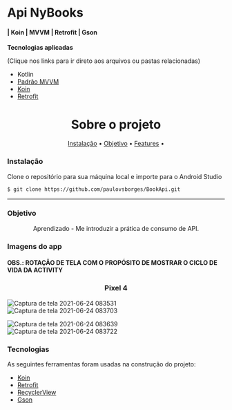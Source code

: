 # Api NyBooks 
####  | Koin | MVVM | Retrofit | Gson


**Tecnologias aplicadas**

(Clique nos links para ir direto aos arquivos ou pastas relacionadas) 

* Kotlin
* [Padrão MVVM](https://github.com/paulovsborges/BookApi/tree/master/app/src/main/java/com/pvsb/nybooks/presentation/books)
* [Koin](https://github.com/paulovsborges/BookApi/tree/master/app/src/main/java/com/pvsb/nybooks/koin)
* [Retrofit](https://github.com/paulovsborges/BookApi/blob/master/app/src/main/java/com/pvsb/nybooks/data/ApiService.kt)


<h1 align="center">Sobre o projeto</h1>

<p align="center">
 <a href="#objetivo">Instalação</a> •
 <a href="#objetivo">Objetivo</a> •
 <a href="#features">Features</a> •  
</p>

### Instalação

Clone o repositório para sua máquina local e importe para o Android Studio
```bash
$ git clone https://github.com/paulovsborges/BookApi.git
```
-----------

### Objetivo

<p align="center">
Aprendizado - Me introduzir a prática de consumo de API.
</p>

### Imagens do app 
#### OBS.: ROTAÇÃO DE TELA COM O PROPÓSITO DE MOSTRAR O CICLO DE VIDA DA ACTIVITY
<h3 align="center">Pixel 4</h3>
<p align="center">
 
 ![Captura de tela 2021-06-24 083531](https://user-images.githubusercontent.com/82162410/123258414-b7acc400-d4c9-11eb-88ac-8c5b3ee86070.png)
 ![Captura de tela 2021-06-24 083703](https://user-images.githubusercontent.com/82162410/123258562-e4f97200-d4c9-11eb-8a1d-d7425319b7b2.png)
 
 ![Captura de tela 2021-06-24 083639](https://user-images.githubusercontent.com/82162410/123258584-ec208000-d4c9-11eb-84d6-09faaab1ebda.png)
 ![Captura de tela 2021-06-24 083722](https://user-images.githubusercontent.com/82162410/123258599-efb40700-d4c9-11eb-8d95-18198d5b52d2.png)




 </p>
 
 
 

### Tecnologias

As seguintes ferramentas foram usadas na construção do projeto:

- [Koin](https://insert-koin.io/)
- [Retrofit](https://square.github.io/retrofit/)
- [RecyclerView](https://developer.android.com/guide/topics/ui/layout/recyclerview)
- [Gson](https://github.com/square/retrofit/tree/master/retrofit-converters/gson)

